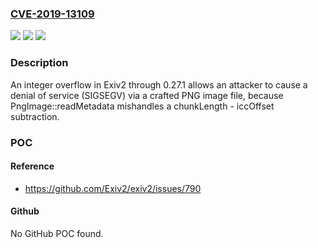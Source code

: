 ### [CVE-2019-13109](https://cve.mitre.org/cgi-bin/cvename.cgi?name=CVE-2019-13109)
![](https://img.shields.io/static/v1?label=Product&message=n%2Fa&color=blue)
![](https://img.shields.io/static/v1?label=Version&message=n%2Fa&color=blue)
![](https://img.shields.io/static/v1?label=Vulnerability&message=n%2Fa&color=brighgreen)

### Description

An integer overflow in Exiv2 through 0.27.1 allows an attacker to cause a denial of service (SIGSEGV) via a crafted PNG image file, because PngImage::readMetadata mishandles a chunkLength - iccOffset subtraction.

### POC

#### Reference
- https://github.com/Exiv2/exiv2/issues/790

#### Github
No GitHub POC found.


